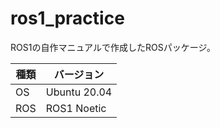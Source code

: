 # ros1_practice
ROS1の自作マニュアルで作成したROSパッケージ。

|種類|バージョン|
|---|---|
|OS|Ubuntu 20.04|
|ROS|ROS1 Noetic|
